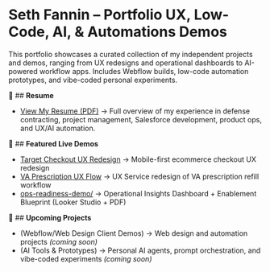 # Seth Fannin – Portfolio  UX, Low-Code, AI, & Automations Demos

This portfolio showcases a curated collection of my independent projects and demos, ranging from UX redesigns and operational dashboards to AI-powered workflow apps. Includes Webflow builds, low-code automation prototypes, and vibe-coded personal experiments.

📄 ## **Resume**
- [View My Resume (PDF)](https://github.com/sethfannin/portfolio/blob/main/resume/Seth_Fannin_Resume.pdf) → Full overview of my experience in defense contracting, project management, Salesforce development, product ops, and UX/AI automation.


🔗 ## **Featured Live Demos**
- [Target Checkout UX Redesign](https://target-mobile-checkout-ux-demo.netlify.app) → Mobile-first ecommerce checkout UX redesign  
- [VA Prescription UX Flow](https://va-ux-demo.netlify.app) →  UX Service redesign of VA prescription refill workflow
- [ops-readiness-demo/](./ops-readiness-demo) → Operational Insights Dashboard + Enablement Blueprint (Looker Studio + PDF)


🚀 ## **Upcoming Projects**  
- (Webflow/Web Design Client Demos) → Web design and automation projects *(coming soon)*  
- (AI Tools & Prototypes) → Personal AI agents, prompt orchestration, and vibe-coded experiments *(coming soon)*  
